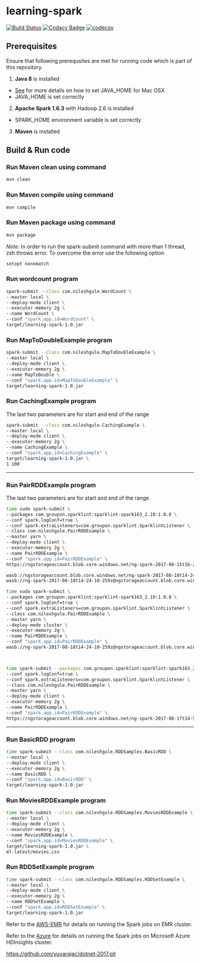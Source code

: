 # learning-spark

[![Build Status](https://travis-ci.org/NileshGule/learning-spark.svg?branch=master)](https://travis-ci.org/NileshGule/learning-spark)
[![Codacy Badge](https://api.codacy.com/project/badge/Grade/03a136aed4204f869ed4f70c8b803f63)](https://www.codacy.com/app/vn_nilesh/learning-spark?utm_source=github.com&amp;utm_medium=referral&amp;utm_content=NileshGule/learning-spark&amp;utm_campaign=Badge_Grade)
[![codecov](https://codecov.io/gh/NileshGule/learning-spark/branch/master/graph/badge.svg)](https://codecov.io/gh/NileshGule/learning-spark)


## Prerequisites
Ensure that following prerequsites are met for running code which is part of this repository.
1. **Java 8** is installed
* [See](https://www.mkyong.com/java/how-to-set-java_home-environment-variable-on-mac-os-x/) for more details on how to set JAVA_HOME for Mac OSX 
* JAVA_HOME is set correctly
2. **Apache Spark 1.6.3** with Hadoop 2.6 is installed 
* SPARK_HOME environment variable is set correctly
3. **Maven** is installed

## Build & Run code
### Run Maven clean using command

```bash
mvn clean
```

### Run Maven compile using command

```bash
mvn compile
```

### Run Maven package using command

```bash
mvn package
```

*Note:* In order to run the spark-submit command with more than 1 thread, zsh throws error. To overcome the error use the following option
```bash
setopt nonomatch
```

### Run wordcount program

```bash
spark-submit --class com.nileshgule.WordCount \
--master local \
--deploy-mode client \
--executor-memory 2g \
--name WordCount \
--conf "spark.app.id=WordCount" \
target/learning-spark-1.0.jar
```

### Run MapToDoubleExample program

```bash
spark-submit --class com.nileshgule.MapToDoubleExample \
--master local \
--deploy-mode client \
--executor-memory 2g \
--name MapToDouble \
--conf "spark.app.id=MapToDoubleExample" \
target/learning-spark-1.0.jar
```

### Run CachingExample program
The last two parameters are for start and end of the range 

```bash
spark-submit --class com.nileshgule.CachingExample \
--master local \
--deploy-mode client \
--executor-memory 2g \
--name CachingExample \
--conf "spark.app.id=CachingExample" \
target/learning-spark-1.0.jar \
1 100
```
---
### Run PairRDDExample program
The last two parameters are for start and end of the range 

```bash
time sudo spark-submit \
--packages com.groupon.sparklint:sparklint-spark163_2.10:1.0.8 \
--conf spark.logConf=true \
--conf spark.extraListeners=com.groupon.sparklint.SparklintListener \
--class com.nileshgule.PairRDDExample \
--master yarn \
--deploy-mode client \
--executor-memory 2g \
--name PairRDDExample \
--conf "spark.app.id=PairRDDExample" \
https://ngstorageaccount.blob.core.windows.net/ng-spark-2017-08-15t16-28-42-526z/learning-spark-1.0.jar

wasb://ngstorageaccount.blob.core.windows.net/ng-spark-2017-08-18t14-24-10-259z/learning-spark-1.0.jar, expected: 
wasb://ng-spark-2017-08-18t14-24-10-259z@ngstorageaccount.blob.core.windows.net

time sudo spark-submit \
--packages com.groupon.sparklint:sparklint-spark163_2.10:1.0.8 \
--conf spark.logConf=true \
--conf spark.extraListeners=com.groupon.sparklint.SparklintListener \
--class com.nileshgule.PairRDDExample \
--master yarn \
--deploy-mode cluster \
--executor-memory 2g \
--name PairRDDExample \
--conf "spark.app.id=PairRDDExample" \
wasb://ng-spark-2017-08-18t14-24-10-259z@ngstorageaccount.blob.core.windows.net/learning-spark-1.0.jar



time spark-submit --packages com.groupon.sparklint:sparklint-spark163_2.10:1.0.8 \
--conf spark.logConf=true \
--conf spark.extraListeners=com.groupon.sparklint.SparklintListener \
--class com.nileshgule.PairRDDExample \
--master yarn \
--deploy-mode client \
--executor-memory 2g \
--name PairRDDExample \
--conf "spark.app.id=PairRDDExample" \
https://ngstorageaccount.blob.core.windows.net/ng-spark-2017-08-17t14-58-18-512z/SparkSubmission/2017/08/17/92528012-ad26-4f36-9ef2-6174305eae2a/learning-spark-1.0.jar

```
------

### Run BasicRDD program

```bash
time spark-submit --class com.nileshgule.RDDSamples.BasicRDD \
--master local \
--deploy-mode client \
--executor-memory 2g \
--name BasicRDD \
--conf "spark.app.id=BasicRDD" \
target/learning-spark-1.0.jar
```

### Run MoviesRDDExample program

```bash
time spark-submit --class com.nileshgule.RDDSamples.MoviesRDDExample \
--master local \
--deploy-mode client \
--executor-memory 2g \
--name MoviesRDDExample \
--conf "spark.app.id=MoviesRDDExample" \
target/learning-spark-1.0.jar \
ml-latest/movies.csv
```

### Run RDDSetExample program

```bash
time spark-submit --class com.nileshgule.RDDSamples.RDDSetExample \
--master local \
--deploy-mode client \
--executor-memory 2g \
--name RDDSetExample \
--conf "spark.app.id=RDDSetExample" \
target/learning-spark-1.0.jar
```

Refer to the [AWS-EMR](AWS-EMR.md) for details on running the Spark jobs on EMR cluster.

Refer to the [Azure](Azure.md) for details on running the Spark jobs on Microsoft Azure HDInsights cluster.

https://github.com/yuvarajac/dotnet-2017.git